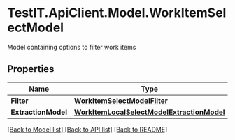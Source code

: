 # TestIT.ApiClient.Model.WorkItemSelectModel
Model containing options to filter work items

## Properties

Name | Type | Description | Notes
------------ | ------------- | ------------- | -------------
**Filter** | [**WorkItemSelectModelFilter**](WorkItemSelectModelFilter.md) |  | 
**ExtractionModel** | [**WorkItemLocalSelectModelExtractionModel**](WorkItemLocalSelectModelExtractionModel.md) |  | [optional] 

[[Back to Model list]](../README.md#documentation-for-models) [[Back to API list]](../README.md#documentation-for-api-endpoints) [[Back to README]](../README.md)

